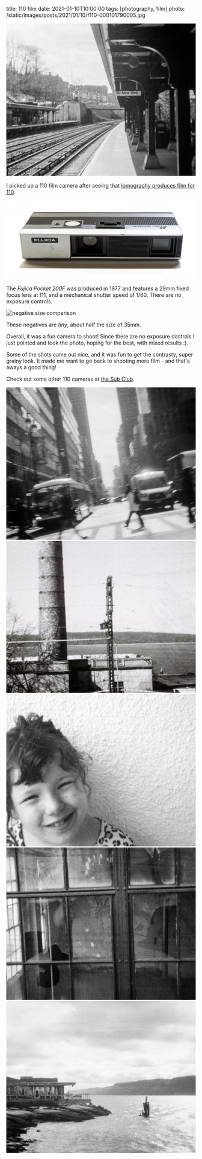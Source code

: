 title: 110 film
date: 2021-01-10T10:00:00
tags: [photography, film]
photo: /static/images/posts/2021/01/10/f110-000101790005.jpg

![dobbs ferry train station, Feb 28th 2020](/static/images/posts/2021/01/10/f110-000101790005.jpg)

I picked up a 110 film camera after seeing that [lomography produces film for 110](https://shop.lomography.com/en/films/110-film).

![Fujica Pocket 200F](/static/images/posts/2021/01/10/DSC07129.png)

The _Fujica Pocket 200F_ was produced in 1977 and features a 29mm fixed focus lens at f11, and a mechanical shutter speed of 1/60. There are no exposure controls.

![negative size comparison](/static/images/posts/2021/01/10/DSC07102.jpg)

These negatives are _tiny_, about half the size of 35mm.

Overall, it was a fun camera to shoot! Since there are no exposure controls I just pointed and took the photo, hoping for the best, with mixed results :).

Some of the shots came out nice, and it was fun to get the contrasty, super grainy look. It made me want to go back to shooting more film - and that's aways a good thing!

Check out some other 110 cameras at [the Sub Club](http://www.subclub.org/shop/110.htm).

![somewhere in nyc](/static/images/posts/2021/01/10/f110-000101790012.jpg)
![](/static/images/posts/2021/01/10/f110-000101790001.jpg)
![](/static/images/posts/2021/01/10/f110-000101790013.jpg)
![](/static/images/posts/2021/01/10/f110-000101790019.jpg)
![half moon, dobbs ferry](/static/images/posts/2021/01/10/f110-000101790020.jpg)
